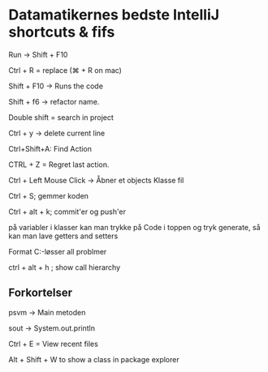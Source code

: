 # Datamatikernes bedste IntelliJ shortcuts & fifs

Run &rightarrow; Shift + F10 

Ctrl + R = replace (⌘ + R on mac)

Shift + F10 &rightarrow; Runs the code

Shift + f6 &rightarrow; refactor name.

Double shift = search in project

Ctrl + y &rightarrow; delete current line

Ctrl+Shift+A: Find Action

CTRL + Z = Regret last action.

Ctrl + Left Mouse Click &rightarrow; Åbner et objects Klasse fil

Ctrl + S; gemmer koden

Ctrl + alt + k; commit'er og push'er

på variabler i klasser kan man trykke på Code i toppen og tryk generate, så kan man lave getters and setters

Format C:-løsser all problmer 

ctrl + alt + h ; show call hierarchy


## Forkortelser 

psvm &rightarrow; Main metoden

sout &rightarrow; System.out.println

Ctrl + E = View recent files

Alt + Shift + W  to show a class in package explorer


